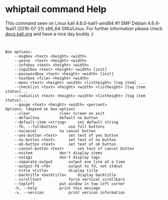 # whiptail command Help

 This command seen on Linux kali 4.6.0-kali1-amd64 #1 SMP Debian 4.6.4-1kali1 (2016-07-21) x86_64 GNU/Linux. For further information please check [docs.kali.org](docs.kali.org) and have a nice day buddy ;) 

~~~


Box options: 
	--msgbox <text> <height> <width>
	--yesno  <text> <height> <width>
	--infobox <text> <height> <width>
	--inputbox <text> <height> <width> [init] 
	--passwordbox <text> <height> <width> [init] 
	--textbox <file> <height> <width>
	--menu <text> <height> <width> <listheight> [tag item] ...
	--checklist <text> <height> <width> <listheight> [tag item status]...
	--radiolist <text> <height> <width> <listheight> [tag item status]...
	--gauge <text> <height> <width> <percent>
Options: (depend on box-option)
	--clear				clear screen on exit
	--defaultno			default no button
	--default-item <string>		set default string
	--fb, --fullbuttons		use full buttons
	--nocancel			no cancel button
	--yes-button <text>		set text of yes button
	--no-button <text>		set text of no button
	--ok-button <text>		set text of ok button
	--cancel-button <text>		set text of cancel button
	--noitem			don't display items
	--notags			don't display tags
	--separate-output		output one line at a time
	--output-fd <fd>		output to fd, not stdout
	--title <title>			display title
	--backtitle <backtitle>		display backtitle
	--scrolltext			force vertical scrollbars
	--topleft			put window in top-left corner
	-h, --help			print this message
	-v, --version			print version information


~~~
